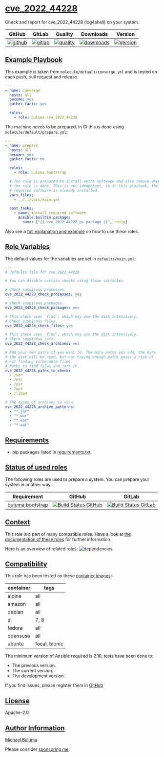 # [cve_2022_44228](#cve_2022_44228)

Check and report for cve_2022_44228 (log4shell) on your system.

|GitHub|GitLab|Quality|Downloads|Version|
|------|------|-------|---------|-------|
|[![github](https://github.com/buluma/ansible-role-cve_2022_44228/workflows/Ansible%20Molecule/badge.svg)](https://github.com/buluma/ansible-role-cve_2022_44228/actions)|[![gitlab](https://gitlab.com/buluma/ansible-role-cve_2022_44228/badges/master/pipeline.svg)](https://gitlab.com/buluma/ansible-role-cve_2022_44228)|[![quality](https://img.shields.io/ansible/quality/57278)](https://galaxy.ansible.com/buluma/cve_2022_44228)|[![downloads](https://img.shields.io/ansible/role/d/57278)](https://galaxy.ansible.com/buluma/cve_2022_44228)|[![Version](https://img.shields.io/github/release/buluma/ansible-role-cve_2022_44228.svg)](https://github.com/buluma/ansible-role-cve_2022_44228/releases/)|

## [Example Playbook](#example-playbook)

This example is taken from `molecule/default/converge.yml` and is tested on each push, pull request and release.
```yaml
---
- name: converge
  hosts: all
  become: yes
  gather_facts: yes

  roles:
    - role: buluma.cve_2022_44228
```

The machine needs to be prepared. In CI this is done using `molecule/default/prepare.yml`:
```yaml
---
- name: prepare
  hosts: all
  become: yes
  gather_facts: no

  roles:
    - role: buluma.bootstrap

  # The role is prepared to install extra software and also remove when
  # the role is done. This is not idempotent, so in this playbook, the
  # required software is already installed.
  vars_files:
    - ../../vars/main.yml

  post_tasks:
    - name: install required software
      ansible.builtin.package:
        name: ["{{ cve_2022_44228_ps_package }}", unzip]
```

Also see a [full explanation and example](https://buluma.nl/how-to-use-these-roles.html) on how to use these roles.

## [Role Variables](#role-variables)

The default values for the variables are set in `defaults/main.yml`:
```yaml
---
# defaults file for cve_2022_44228

# You can disable certain checks using these variables.

# Check suspicous processes.
cve_2022_44228_check_processes: yes

# Check suspicous packages.
cve_2022_44228_check_packages: yes

# This check uses `find`, which may use the disk intensively.
# Check suspicous files.
cve_2022_44228_check_files: yes

# This check uses `find`, which may use the disk intensively.
# Check suspicous jars
cve_2022_44228_check_archives: yes

# Add your own paths if you want to. The more paths you add, the more
# the disk will be used, but not having enough paths poses a risk of
# not finding vulnerable files.
# Paths to find files and jars in.
cve_2022_44228_paths_to_check:
  - /var
  - /etc
  - /usr
  - /opt
  - /lib64

# The types of archives to scan.
cve_2022_44228_archive_patterns:
  - "*.jar"
  - "*.war"
  - "*.ear"
  - "*.aar"
```

## [Requirements](#requirements)

- pip packages listed in [requirements.txt](https://github.com/buluma/ansible-role-cve_2022_44228/blob/master/requirements.txt).

## [Status of used roles](#status-of-requirements)

The following roles are used to prepare a system. You can prepare your system in another way.

| Requirement | GitHub | GitLab |
|-------------|--------|--------|
|[buluma.bootstrap](https://galaxy.ansible.com/buluma/bootstrap)|[![Build Status GitHub](https://github.com/buluma/ansible-role-bootstrap/workflows/Ansible%20Molecule/badge.svg)](https://github.com/buluma/ansible-role-bootstrap/actions)|[![Build Status GitLab ](https://gitlab.com/buluma/ansible-role-bootstrap/badges/master/pipeline.svg)](https://gitlab.com/buluma/ansible-role-bootstrap)|

## [Context](#context)

This role is a part of many compatible roles. Have a look at [the documentation of these roles](https://buluma.nl/) for further information.

Here is an overview of related roles:
![dependencies](https://raw.githubusercontent.com/buluma/ansible-role-cve_2022_44228/png/requirements.png "Dependencies")

## [Compatibility](#compatibility)

This role has been tested on these [container images](https://hub.docker.com/u/buluma):

|container|tags|
|---------|----|
|alpine|all|
|amazon|all|
|debian|all|
|el|7, 8|
|fedora|all|
|opensuse|all|
|ubuntu|focal, bionic|

The minimum version of Ansible required is 2.10, tests have been done to:

- The previous version.
- The current version.
- The development version.



If you find issues, please register them in [GitHub](https://github.com/buluma/ansible-role-cve_2022_44228/issues)

## [License](#license)

Apache-2.0

## [Author Information](#author-information)

[Michael Buluma](https://buluma.nl/)

Please consider [sponsoring me](https://github.com/sponsors/buluma).

